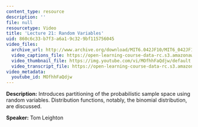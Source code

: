 ```yaml
---
content_type: resource
description: ''
file: null
resourcetype: Video
title: 'Lecture 21: Random Variables'
uid: 860c6c33-b7f3-a6a1-9c32-9bf115756045
video_files:
  archive_url: http://www.archive.org/download/MIT6.042JF10/MIT6_042JF10_lec21_300k.mp4
  video_captions_file: https://open-learning-course-data-rc.s3.amazonaws.com/6-042j-mathematics-for-computer-science-fall-2010/f883f89603b757c0b60579d7d18606e1_MOfhhFaQdjw.vtt
  video_thumbnail_file: https://img.youtube.com/vi/MOfhhFaQdjw/default.jpg
  video_transcript_file: https://open-learning-course-data-rc.s3.amazonaws.com/6-042j-mathematics-for-computer-science-fall-2010/26637c51d9ed01c61aa160f5f4a20e26_MOfhhFaQdjw.pdf
video_metadata:
  youtube_id: MOfhhFaQdjw
---
```


**Description:** Introduces partitioning of the probabilistic sample space using random variables. Distribution functions, notably, the binomial distribution, are discussed.

**Speaker:** Tom Leighton
